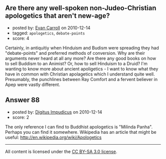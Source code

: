 ## Are there any well-spoken non-Judeo-Christian apologetics that aren't new-age?

- posted by: [Evan Carroll](https://stackexchange.com/users/-1/5-evan-carroll) on 2010-12-14
- tagged: `apologetics`, `debate-points`
- score: 4

Certainly, in antiquitiy when Hinduism and Budism were spreading they had "debate-points" and preferred methods of conversion. Why are their arguments never heard at all any more? Are there any good books on how to sell Buddism to an Animist? Or, how to sell Hinduism to a Druid? I'm wanting to know more about ancient apoligetics - I want to know what they have in common with Christian apolagetics which I understand quite well. Presumably, the punchlines between Ray Comfort and a fervent believer in Apep were vastly different.


## Answer 88

- posted by: [Digitus Impudicus](https://stackexchange.com/users/-1/99-digitus-impudicus) on 2010-12-14
- score: 2

The only reference I can find to Buddhist apologetics is "Milinda Panha". Perhaps you can find it somewhere.
Wikipedia has an article that might be useful:
http://en.wikipedia.org/wiki/Apologetics



---

All content is licensed under the [CC BY-SA 3.0 license](https://creativecommons.org/licenses/by-sa/3.0/).
